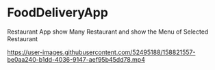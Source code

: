 # FoodDeliveryApp
Restaurant App show Many Restaurant and show the Menu of Selected Restaurant

https://user-images.githubusercontent.com/52495188/158821557-be0aa240-b1dd-4036-9147-aef95b45dd78.mp4

